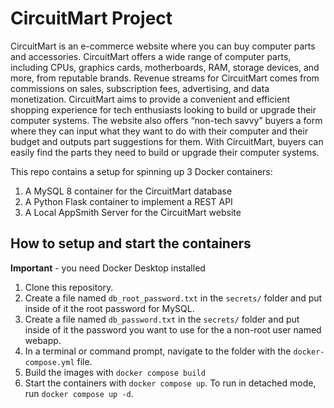 # CircuitMart Project

CircuitMart is an e-commerce website where you can buy computer parts and accessories. CircuitMart offers a wide range of computer parts, including CPUs, graphics cards, motherboards, RAM, storage devices, and more, from reputable brands. Revenue streams for CircuitMart comes from commissions on sales, subscription fees, advertising, and data monetization. CircuitMart aims to provide a convenient and efficient shopping experience for tech enthusiasts looking to build or upgrade their computer systems. The website also offers “non-tech savvy” buyers a form where they can input what they want to do with their computer and their budget and outputs part suggestions for them. With CircuitMart, buyers can easily find the parts they need to build or upgrade their computer systems.


This repo contains a setup for spinning up 3 Docker containers: 
1. A MySQL 8 container for the CircuitMart database
1. A Python Flask container to implement a REST API
1. A Local AppSmith Server for the CircuitMart website

## How to setup and start the containers
**Important** - you need Docker Desktop installed

1. Clone this repository.  
1. Create a file named `db_root_password.txt` in the `secrets/` folder and put inside of it the root password for MySQL. 
1. Create a file named `db_password.txt` in the `secrets/` folder and put inside of it the password you want to use for the a non-root user named webapp. 
1. In a terminal or command prompt, navigate to the folder with the `docker-compose.yml` file.  
1. Build the images with `docker compose build`
1. Start the containers with `docker compose up`.  To run in detached mode, run `docker compose up -d`. 
